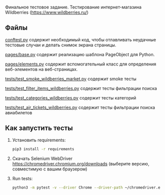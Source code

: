 Финальное тестовое задание.
Тестирование интернет-магазина Wildberries (https://www.wildberries.ru/)

Файлы
-----

[conftest.py](conftest.py) содержит необходимый код, чтобы отлавливать неудачные тестовые случаи и делать снимок экрана
страницы.

[pages/base.py](pages/base.py) содержит реализацию шаблона PageObject для Python.

[pages/elements.py](pages/elements.py) содержит вспомогательный класс для определения веб-элементов на веб-страницах.

[tests/test_smoke_wildberries_market.py](tests/test_smoke_wildberries_market.py) содержит smoke тесты

[tests/test_filter_items_wildberries.py](tests/test_filter_items_wildberries.py) содержит тесты фильтрации поиска

[tests/test_categories_wildberries.py](tests/test_categories_wildberries.py) содержит тесты категорий

[tests/test_air_tickets_wildberries.py](tests/test_air_tickets_wildberries.py) содержит тесты фильтрации поиска авиабилетов


Как запустить тесты
----------------

1) Установить requirements:

    ```bash
    pip3 install -r requirements
    ```

2) Скачать Selenium WebDriver https://chromedriver.chromium.org/downloads (выберите версию, совместимую с вашим браузером)

3) Run tests:

    ```bash
    python3 -m pytest -v --driver Chrome --driver-path ~/chromedriver.exe tests/*
    ```

